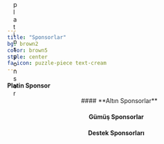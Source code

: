 ```yaml
---
title: "Sponsorlar"
bg: brown2
color: brown5
style: center
fa-icon: puzzle-piece text-cream
---
```


#### **Platin Sponsor**
<center>
<div style="text-align:center">
  <figure style="margin:0; margin-left:1em; margin-bottom:1em; padding:0; float:left; text-align:center; position:relative; background:#000">
    <img src="../img/emptymen.jpg" alt="" style="display:block; max-width:100%; margin:auto; padding:auto;"/>
    <figcaption style="position:absolute; left:0; bottom:0; width:100%; background: rgba(255,255,255,0.5);">platin sponsor<br>              </figcaption>
  </figure>
 <center>
#### **Altın Sponsorlar**

#### **Gümüş Sponsorlar**

#### **Destek Sponsorları**





